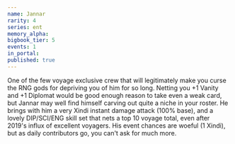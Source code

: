 ```yaml
---
name: Jannar
rarity: 4
series: ent
memory_alpha:
bigbook_tier: 5
events: 1
in_portal:
published: true
---
```


One of the few voyage exclusive crew that will legitimately make you curse the RNG gods for depriving you of him for so long. Netting you +1 Vanity and +1 Diplomat would be good enough reason to take even a weak card, but Jannar may well find himself carving out quite a niche in your roster. He brings with him a very Xindi instant damage attack (100% base), and a lovely DIP/SCI/ENG skill set that nets a top 10 voyage total, even after 2019's influx of excellent voyagers. His event chances are woeful (1 Xindi), but as daily contributors go, you can't ask for much more.
